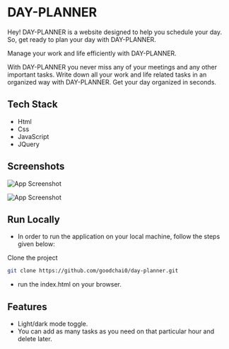
# DAY-PLANNER

Hey! DAY-PLANNER is a website designed to help you schedule your day. 
So, get ready to plan your day with DAY-PLANNER.

Manage your work and life efficiently with DAY-PLANNER.

With DAY-PLANNER you never miss any of your meetings and any other important tasks. Write down all your work and life related tasks in an organized way with DAY-PLANNER. Get your day organized in seconds.


## Tech Stack

- Html
- Css
- JavaScript 
- JQuery


## Screenshots

![App Screenshot](https://user-images.githubusercontent.com/88376986/195583716-51e41bab-69ec-4be6-82b3-4e4f970141dd.png)

![App Screenshot](https://user-images.githubusercontent.com/88376986/195584263-8ef1b130-2a57-4104-8e24-77c7f5687f8b.png)


## Run Locally

- In order to run the application on your local machine, follow the steps given below:

Clone the project

```bash
git clone https://github.com/goodchai0/day-planner.git
```
- run the index.html on your browser.



## Features

- Light/dark mode toggle.
- You can add as many tasks as you need on that particular hour and delete later.

